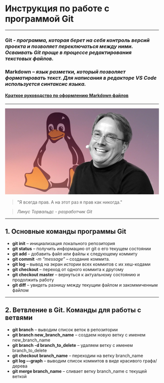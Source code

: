 # **Инструкция по работе с программой Git**
-------------------------------------------

### __Git__ *- программа, которая берет на себя контроль версий проекта и позволяет переключаться между ними. Осваивать Git проще в процессе редактирования текстовых файлов.*
### __Markdown__ *– язык разметки, который позволяет форматировать текст. Для написания в редакторе VS Code используется синтаксис языка.*
#### [Краткое руководство по оформлению Markdown файлов](https://doka.guide/tools/markdown "Оформление Markdown файлов")
-------------------------------------------
![>Я всегда прав. А на этот раз я прав как никогда. Линус Торвальдс - разработчик Git](Torvalds_Linus.jpg)
> "Я всегда прав. А на этот раз я прав как никогда." 

> *Линус Торвальдс - разработчик Git*
------------------------------------------------------------

## **1. Основные команды программы Git**
- **git init** – инициализация локального репозитория
- **git status** – получить информацию от git о его текущем состоянии
- **git add** – добавить файл или файлы к следующему коммиту
- **git commit** *-m “message”* – создание коммита.
- **git log** – вывод на экран истории всех коммитов с их хеш-кодами
- **git checkout** – переход от одного коммита к другому
- **git checkout master** – вернуться к актуальному состоянию и продолжить работу
- **git diff** – увидеть разницу между текущим файлом и закоммиченным файлом

------------------------------------------------------------

## **2. Ветвление в Git. Команды для работы с ветвями**
- **git branch** – выводим список веток в репозитории
- **git branch new_branch_name** – создаем новую ветку с именем new_branch_name
- **git branch -d branch_to_delete** – удаляем ветку с именем branch_to_delete
- **git checkout branch_name** – переходим на ветку branch_name
- **git log –-graph** – выводим список коммитов в виде красивого графа/дерева
- **git merge branch_name** – сливает ветку branch_name с текущей веткой
